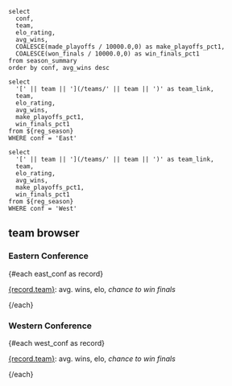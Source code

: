 ```reg_season
select
  conf,
  team,
  elo_rating,
  avg_wins,
  COALESCE(made_playoffs / 10000.0,0) as make_playoffs_pct1,
  COALESCE(won_finals / 10000.0,0) as win_finals_pct1
from season_summary
order by conf, avg_wins desc
```

```east_conf
select
  '[' || team || '](/teams/' || team || ')' as team_link,
  team,
  elo_rating,
  avg_wins,
  make_playoffs_pct1,
  win_finals_pct1
from ${reg_season}
WHERE conf = 'East'
```

```west_conf
select
  '[' || team || '](/teams/' || team || ')' as team_link,
  team,
  elo_rating,
  avg_wins,
  make_playoffs_pct1,
  win_finals_pct1
from ${reg_season}
WHERE conf = 'West'
```

## team browser
### Eastern Conference
{#each east_conf as record}

[{record.team}](/teams/{record.team}): <Value data={record} column=avg_wins/> avg. wins, <Value data={record} column=elo_rating/> elo, _<Value data={record} column=win_finals_pct1/> chance to win finals_  

{/each}

### Western Conference
{#each west_conf as record}

[{record.team}](/teams/{record.team}): <Value data={record} column=avg_wins/> avg. wins, <Value data={record} column=elo_rating/> elo, _<Value data={record} column=win_finals_pct1/> chance to win finals_  

{/each}
